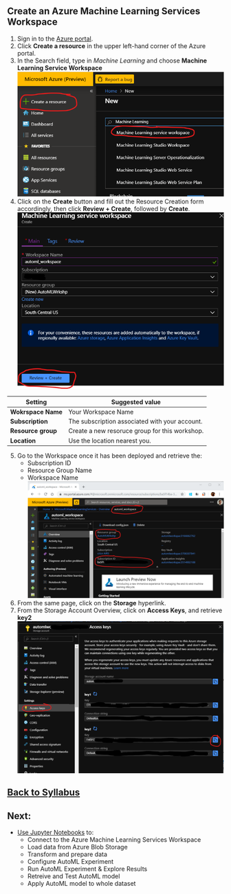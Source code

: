 
## Create an Azure Machine Learning Services Workspace
1. Sign in to the [Azure portal](https://portal.azure.com/).
1. Click **Create a resource** in the upper left-hand corner of the Azure portal.
1. In the Search field, type in *Machine Learning* and choose **Machine Learning Service Workspace**
![Create Machine Learning Workspace](media/1.png)
1. Click on the **Create** button and fill out the Resource Creation form accordingly, then click **Review + Create**, followed by **Create**.
![Create Machine Learning Workspace](media/2.png)

| Setting | Suggested value   |
|------|------|
|**Wokrspace Name**  | Your Workspace Name|
|**Subscription**  | The subscription associated with your account.|
|**Resource group**  | Create a new resoruce group for this workshop.|
|**Location**  | Use the location nearest you.|

5. Go to the Workspace once it has been deployed and retrieve the:
    - Subscription ID
    - Resource Group Name
    - Workspace Name
![Retrieve workspace settings](media/3.png)
1. From the same page, click on the **Storage** hyperlink.
1. From the Storage Account Overview, click on **Access Keys**, and retrieve **key2**
![Retrieve workspace settings](media/4.png)

## [Back to Syllabus](readme.md)
## Next: 
- [Use Jupyter Notebooks](./intro-automl.ipynb) to:
    - Connect to the Azure Machine Learning Services Workspace
    - Load data from Azure Blob Storage
    - Transform and prepare data
    - Configure AutoML Experiment
    - Run AutoML Experiment & Explore Results
    - Retreive and Test AutoML model
    - Apply AutoML model to whole dataset